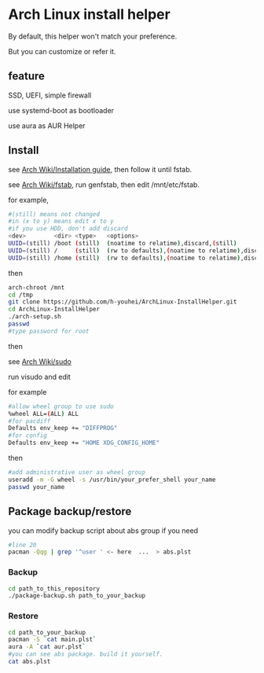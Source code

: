 # Arch Linux install helper
By default, this helper won't match your preference.

But you can customize or refer it.

## feature
SSD, UEFI, simple firewall

use systemd-boot as bootloader

use aura as AUR Helper

## Install
see [Arch Wiki/Installation guide](https://wiki.archlinux.org/index.php/Installation_guide), then follow it until fstab.

see [Arch Wiki/fstab](https://wiki.archlinux.org/index.php/Fstab#Identifying_filesystems), run genfstab, then edit /mnt/etc/fstab.

for example,
```bash
#(still) means not changed
#in (x to y) means edit x to y
#if you use HDD, don't add discard
<dev>        <dir> <type>   <options>                                              <dump/fsck>
UUID=(still) /boot (still)  (noatime to relatime),discard,(still)                  0 2
UUID=(still) /     (still)  (rw to defaults),(noatime to relatime),discard,(still) 0 1
UUID=(still) /home (still)  (rw to defaults),(noatime to relatime),discard,(still) 0 2
```
then
```bash
arch-chroot /mnt
cd /tmp
git clone https://github.com/h-youhei/ArchLinux-InstallHelper.git
cd ArchLinux-InstallHelper
./arch-setup.sh
passwd
#type password for root
```
then

see [Arch Wiki/sudo](https://wiki.archlinux.org/index.php/Sudo)

run visudo and edit

for example
```bash
#allow wheel group to use sudo
%wheel ALL=(ALL) ALL
#for pacdiff
Defaults env_keep += "DIFFPROG"
#for config
Defaults env_keep += "HOME XDG_CONFIG_HOME"
```
then
```bash
#add administrative user as wheel group
useradd -m -G wheel -s /usr/bin/your_prefer_shell your_name
passwd your_name
```

## Package backup/restore
you can modify backup script about abs group if you need
```bash
#line 20
pacman -Qqg | grep '^user ' <- here  ...  > abs.plst
```

### Backup
```bash
cd path_to_this_repository
./package-backup.sh path_to_your_backup
```

### Restore
```bash
cd path_to_your_backup
pacman -S `cat main.plst`
aura -A `cat aur.plst`
#you can see abs package. build it yourself.
cat abs.plst
```
